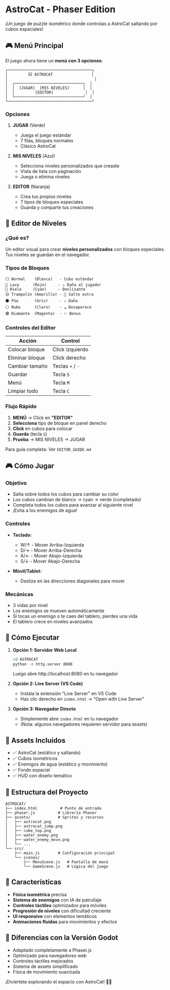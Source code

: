 # AstroCat - Phaser Edition

¡Un juego de puzzle isométrico donde controlas a AstroCat saltando por cubos espaciales!

## 🎮 Menú Principal

El juego ahora tiene un **menú con 3 opciones**:

```
┌─────────────────────────────────────┐
│         🐱 ASTROCAT                 │
│                                      │
│  ┌──────────────────────────────┐  │
│  │  [JUGAR]  [MIS NIVELES]      │  │
│  │         [EDITOR]              │  │
│  └──────────────────────────────┘  │
└─────────────────────────────────────┘
```

### Opciones

1. **JUGAR** (Verde)
   - Juega el juego estándar
   - 7 filas, bloques normales
   - Clásico AstroCat

2. **MIS NIVELES** (Azul)
   - Selecciona niveles personalizados que creaste
   - Vista de lista con paginación
   - Juega o elimina niveles

3. **EDITOR** (Naranja)
   - Crea tus propios niveles
   - 7 tipos de bloques especiales
   - Guarda y comparte tus creaciones

## 🎨 Editor de Niveles

### ¿Qué es?

Un editor visual para crear **niveles personalizados** con bloques especiales. Tus niveles se guardan en el navegador.

### Tipos de Bloques

```
⬜ Normal    (Blanco)   - Cubo estándar
🔴 Lava      (Rojo)     - ⚠️ Daña al jugador
🔵 Hielo     (Cyan)     - Deslizante
🟡 Trampolín (Amarillo) - 🚀 Salto extra
⚫ Púa       (Gris)     - ⚠️ Daña
⚪ Nube      (Claro)    - ☁️ Desaparece
🟣 Diamante  (Magenta)  - ✨ Bonus
```

### Controles del Editor

| Acción | Control |
|--------|---------|
| Colocar bloque | Click izquierdo |
| Eliminar bloque | Click derecho |
| Cambiar tamaño | Teclas `+` / `-` |
| Guardar | Tecla `S` |
| Menú | Tecla `M` |
| Limpiar todo | Tecla `C` |

### Flujo Rápido

1. **MENÚ** → Click en **"EDITOR"**
2. **Selecciona** tipo de bloque en panel derecho
3. **Click** en cubos para colocar
4. **Guarda** (tecla `S`)
5. **Prueba** → MIS NIVELES → JUGAR

Para guía completa: Ver `EDITOR_GUIDE.md`

## 🎮 Cómo Jugar

### Objetivo
- Salta sobre todos los cubos para cambiar su color
- Los cubos cambian de blanco → cyan → verde (completado)
- Completa todos los cubos para avanzar al siguiente nivel
- ¡Evita a los enemigos de agua!

### Controles
- **Teclado:**
  - W/↑ - Mover Arriba-Izquierda
  - D/→ - Mover Arriba-Derecha  
  - A/← - Mover Abajo-Izquierda
  - S/↓ - Mover Abajo-Derecha

- **Móvil/Tablet:**
  - Desliza en las direcciones diagonales para mover

### Mecánicas
- 3 vidas por nivel
- Los enemigos se mueven automáticamente
- Si tocas un enemigo o te caes del tablero, pierdes una vida
- El tablero crece en niveles avanzados

## 🚀 Cómo Ejecutar

1. **Opción 1: Servidor Web Local**
   ```bash
   cd ASTROCAT
   python -m http.server 8080
   ```
   Luego abre http://localhost:8080 en tu navegador

2. **Opción 2: Live Server (VS Code)**
   - Instala la extensión "Live Server" en VS Code
   - Haz clic derecho en `index.html` → "Open with Live Server"

3. **Opción 3: Navegador Directo**
   - Simplemente abre `index.html` en tu navegador
   - (Nota: algunos navegadores requieren servidor para assets)

## 🎨 Assets Incluidos

- ✅ AstroCat (estático y saltando)
- ✅ Cubos isométricos
- ✅ Enemigos de agua (estático y movimiento)
- ✅ Fondo espacial
- ✅ HUD con diseño temático

## 🔧 Estructura del Proyecto

```
ASTROCAT/
├── index.html          # Punto de entrada
├── phaser.js          # Librería Phaser
├── assets/            # Sprites y recursos
│   ├── astrocat.png
│   ├── astrocat_jump.png
│   ├── cube_top.png
│   ├── water_enemy.png
│   ├── water_enemy_move.png
│   └── ...
└── src/
    ├── main.js        # Configuración principal
    └── scenes/
        ├── MenuScene.js   # Pantalla de menú
        └── GameScene.js   # Lógica del juego
```

## 🌟 Características

- **Física isométrica** precisa
- **Sistema de enemigos** con IA de patrullaje
- **Controles táctiles** optimizados para móviles
- **Progresión de niveles** con dificultad creciente
- **UI responsive** con elementos temáticos
- **Animaciones fluidas** para movimientos y efectos

## 🎯 Diferencias con la Versión Godot

- Adaptado completamente a Phaser.js
- Optimizado para navegadores web
- Controles táctiles mejorados
- Sistema de assets simplificado
- Física de movimiento suavizada

¡Diviértete explorando el espacio con AstroCat! 🚀🐱
